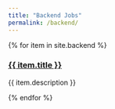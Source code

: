 ```yaml
---
title: "Backend Jobs"
permalink: /backend/
---
```


{% for item in site.backend %}
  <h3><a href="{{ item.url | absolute_url }}">{{ item.title }}</a></h3>
  <p>{{ item.description }}</p>
{% endfor %}